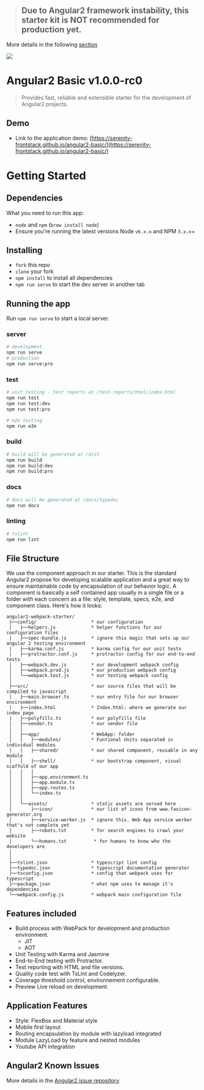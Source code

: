 > ## Due to Angular2 framework instability, this starter kit is NOT recommended for production yet.

More details in the following [section](#known-issues)

![](docs/angular2-basic-logo.png)

# Angular2 Basic v1.0.0-rc0

> Provides fast, reliable and extensible starter for the development of Angular2 projects.

## Demo 

* Link to the application demo:  [https://serenity-frontstack.github.io/angular2-basic/](https://serenity-frontstack.github.io/angular2-basic/) 

# Getting Started

## Dependencies
What you need to run this app:
* `node` and `npm` (`brew install node`)
* Ensure you're running the latest versions Node `v6.x.x` and NPM `3.x.x`+

## Installing
* `fork` this repo
* `clone` your fork
* `npm install` to install all dependencies
* `npm run serve` to start the dev server in another tab

## Running the app
 Run `npm run serve` to start a local server.

### server
```bash
# development
npm run serve
# production
npm run serve:pro

```

### test
```bash
# unit testing - test reports at /test-reports/html/index.html
npm run test
npm run test:dev
npm run test:pro

# e2e testing
npm run e2e

```

### build
```bash
# build will be generated at /dist
npm run build
npm run build:dev
npm run build:pro

```

### docs
```bash
# docs will be generated at /docs/typedoc
npm run docs

```

### linting
```bash
# tslint
npm run lint

```

## File Structure

We use the component approach in our starter. This is the standard Angular2 propose for developing scalable application and a great way to ensure maintainable code by encapsulation of our behavior logic. A component is basically a self contained app usually in a single file or a folder with each concern as a file: style, template, specs, e2e, and component class. Here's how it looks:
```
angular2-webpack-starter/
 ├──config/                    * our configuration
 |   ├──helpers.js             * helper functions for our configuration files
 |   ├──spec-bundle.js         * ignore this magic that sets up our angular 2 testing environment
 |   ├──karma.conf.js          * karma config for our unit tests
 |   ├──protractor.conf.js     * protractor config for our end-to-end tests
 │   ├──webpack.dev.js         * our development webpack config
 │   ├──webpack.prod.js        * our production webpack config
 │   └──webpack.test.js        * our testing webpack config
 │
 ├──src/                       * our source files that will be compiled to javascript
 |   ├──main.browser.ts        * our entry file for our browser environment
 |   ├──index.html             * Index.html: where we generate our index page
 |   ├──polyfills.ts           * our polyfills file
 |   ├──vendor.ts              * our vendor file
 │   │
 │   ├──app/                   * WebApp: folder
 │   │   ├──modules/           * Funtional Units separated in individual modules 
 │   │   ├──shared/            * our shared component, reusable in any module
 │   │   ├──shell/             * our bootstrap component, visual scaffold of our app 
 │   │   │
 │   │   ├──app.environment.ts 
 │   │   ├──app.module.ts      
 │   │   ├──app.routes.ts      
 │   │   └──index.ts           
 │   │
 │   └──assets/                * static assets are served here
 │       ├──icon/              * our list of icons from www.favicon-generator.org
 │       ├──service-worker.js  * ignore this. Web App service worker that's not complete yet
 │       ├──robots.txt         * for search engines to crawl your website
 │       └──humans.txt          * for humans to know who the developers are
 │
 │
 ├──tslint.json                * typescript lint config
 ├──typedoc.json               * typescript documentation generator
 ├──tsconfig.json              * config that webpack uses for typescript
 ├──package.json               * what npm uses to manage it's dependencies
 └──webpack.config.js          * webpack main configuration file

```

## Features included

* Build process with WebPack for development and production environment.  
    * JIT
    * AOT
* Unit Testing with Karma and Jasmine
* End-to-End testing with Protractor.
* Test reporting with HTML and file versions.
* Quality code test with TsLint and Codelyzer.
* Coverage threshold control, environnement configurable.      
* Preview Live reload on development.

## Application Features

* Style: FlexBox and Material style
* Mobile first layout
* Routing encapsulation by module with lazyload integrated
* Module LazyLoad by feature and nested modules
* Youtube API integration

## Angular2 Known Issues
More details in the [Angular2 issue repository](https://github.com/angular/angular/issues) 


